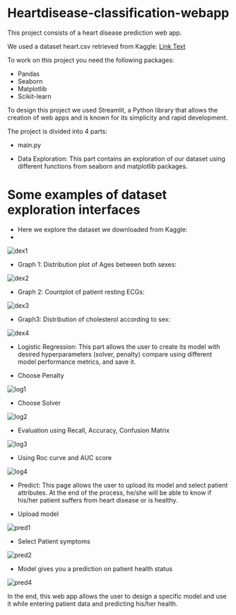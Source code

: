﻿# Heartdisease-classification-webapp

This project consists of a heart disease prediction web app.

We used a dataset heart.csv retrieved from Kaggle:
[Link Text](https://www.kaggle.com/datasets/fedesoriano/heart-failure-prediction)

To work on this project you need the following packages:
+ Pandas
+ Seaborn
+ Matplotlib
+ Scikit-learn

To design this project we used Streamlit, a Python library that allows the creation of web apps and is known for its simplicity and rapid development.

The project is divided into 4 parts:
* main.py
  
* Data Exploration: This part contains an exploration of our dataset using different functions from seaborn and matplotlib packages.
  
# Some examples of dataset exploration interfaces
  - Here we explore the dataset we downloaded from Kaggle:
  - 
![dex1](https://github.com/SkanderBahrini/Heartdisease-classification-webapp/assets/74383561/1812dd98-2523-4f8e-9699-dbe1f6353827)

- Graph 1: Distribution plot of Ages between both sexes:
  
![dex2](https://github.com/SkanderBahrini/Heartdisease-classification-webapp/assets/74383561/6cee3e73-45dc-4d09-b662-4c77f65dea65)

- Graph 2: Countplot of patient resting ECGs:

![dex3](https://github.com/SkanderBahrini/Heartdisease-classification-webapp/assets/74383561/7e368422-1229-403d-805a-7cc13f65b6dc)

- Graph3: Distribution of cholesterol according to sex:

![dex4](https://github.com/SkanderBahrini/Heartdisease-classification-webapp/assets/74383561/df202229-4e5b-405f-91b3-1b6ea66877e6)



* Logistic Regression: This part allows the user to create its model with desired hyperparameters (solver, penalty) compare using different model performance metrics, and save it.

- Choose Penalty
  
![log1](https://github.com/SkanderBahrini/Heartdisease-classification-webapp/assets/74383561/7b0a3f3a-ba55-4af0-acc3-941215758d0c)

- Choose Solver
  
![log2](https://github.com/SkanderBahrini/Heartdisease-classification-webapp/assets/74383561/0bd99dc0-09e8-45c2-97c2-8a0fd1889c1d)

- Evaluation using Recall, Accuracy, Confusion Matrix
  
![log3](https://github.com/SkanderBahrini/Heartdisease-classification-webapp/assets/74383561/c82baa4f-127e-4815-bde4-d55a5bd1e017)

- Using Roc curve and AUC score
  
![log4](https://github.com/SkanderBahrini/Heartdisease-classification-webapp/assets/74383561/ee0afd82-5054-419a-8530-d91b9d4b9474)


  
* Predict: This page allows the user to upload its model and select patient attributes. At the end of the process, he/she will be able to know if his/her patient suffers from heart disease or is healthy.

- Upload model

![pred1](https://github.com/SkanderBahrini/Heartdisease-classification-webapp/assets/74383561/793802e8-e86b-4f4f-a7f4-13b69b2d0cec)

- Select Patient symptoms

![pred2](https://github.com/SkanderBahrini/Heartdisease-classification-webapp/assets/74383561/543c7ed1-a817-407a-9bf1-6b6cd55fc2bc)


- Model gives you a prediction on patient health status
  
![pred4](https://github.com/SkanderBahrini/Heartdisease-classification-webapp/assets/74383561/c4662c2c-09c3-430f-8fb9-71e14bafa4b3)




In the end, this web app allows the user to design a specific model and use it while entering patient data and predicting his/her health.
